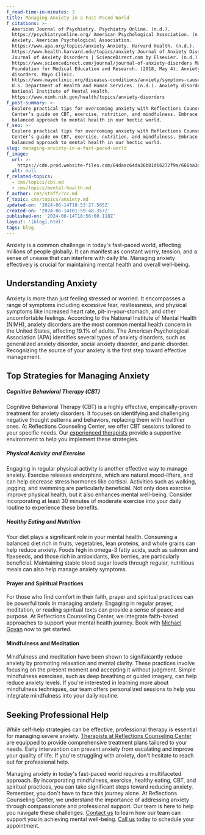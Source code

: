 ```yaml
---
f_read-time-in-minutes: 3
title: Managing Anxiety in a Fast-Paced World
f_citations: >-
  American Journal of Psychiatry. Psychiatry Online. (n.d.).
  https://psychiatryonline.org/ American Psychological Association. (n.d.).
  Anxiety. American Psychological Association.
  https://www.apa.org/topics/anxiety Anxiety. Harvard Health. (n.d.).
  https://www.health.harvard.edu/topics/anxiety Journal of Anxiety Disorders.
  Journal of Anxiety Disorders | ScienceDirect.com by Elsevier. (n.d.).
  https://www.sciencedirect.com/journal/journal-of-anxiety-disorders Mayo
  Foundation for Medical Education and Research. (2018, May 4). Anxiety
  disorders. Mayo Clinic.
  https://www.mayoclinic.org/diseases-conditions/anxiety/symptoms-causes/syc-20350961
  U.S. Department of Health and Human Services. (n.d.). Anxiety disorders.
  National Institute of Mental Health.
  https://www.nimh.nih.gov/health/topics/anxiety-disorders 
f_post-summary: >-
  Explore practical tips for overcoming anxiety with Reflections Counseling
  Center’s guide on CBT, exercise, nutrition, and mindfulness. Embrace a
  balanced approach to mental health in our hectic world.
f_seo: >-
  Explore practical tips for overcoming anxiety with Reflections Counseling
  Center’s guide on CBT, exercise, nutrition, and mindfulness. Embrace a
  balanced approach to mental health in our hectic world.
slug: managing-anxiety-in-a-fast-paced-world
f_image:
  url: >-
    https://cdn.prod.website-files.com/64daac64da36b81d66272f9a/666ba3dd999cf380d2c662d4_b5c06704-2490-4c60-b07c-276b99027a36.jpg
  alt: null
f_related-topics:
  - cms/topics/cbt.md
  - cms/topics/mental-health.md
f_author: cms/staff/rcc.md
f_topic: cms/topics/anxiety.md
updated-on: '2024-06-14T18:53:27.565Z'
created-on: '2024-06-14T01:59:48.357Z'
published-on: '2024-06-14T18:56:00.118Z'
layout: '[blog].html'
tags: blog
---
```


Anxiety is a common challenge in today's fast-paced world, affecting millions of people globally. It can manifest as constant worry, tension, and a sense of unease that can interfere with daily life. Managing anxiety effectively is crucial for maintaining mental health and overall well-being. 

Understanding Anxiety
---------------------

Anxiety is more than just feeling stressed or worried. It encompasses a range of symptoms including excessive fear, restlessness, and physical symptoms like increased heart rate, pit-in-your-stomach, and other uncomfortable feelings. According to the National Institute of Mental Health (NIMH), anxiety disorders are the most common mental health concern in the United States, affecting 19.1% of adults. The American Psychological Association (APA) identifies several types of anxiety disorders, such as generalized anxiety disorder, social anxiety disorder, and panic disorder. Recognizing the source of your anxiety is the first step toward effective management.

**Top Strategies for Managing Anxiety**
---------------------------------------

##### **Cognitive Behavioral Therapy (CBT)**

Cognitive Behavioral Therapy (CBT) is a highly effective, empirically-proven treatment for anxiety disorders. It focuses on identifying and challenging negative thought patterns and behaviors, replacing them with healthier ones. At Reflections Counseling Center, we offer CBT sessions tailored to your specific needs. Our [experienced therapists](/staff) provide a supportive environment to help you implement these strategies.

##### **Physical Activity and Exercise**

Engaging in regular physical activity is another effective way to manage anxiety. Exercise releases endorphins, which are natural mood-lifters, and can help decrease stress hormones like cortisol. Activities such as walking, jogging, and swimming are particularly beneficial. Not only does exercise improve physical health, but it also enhances mental well-being. Consider incorporating at least 30 minutes of moderate exercise into your daily routine to experience these benefits.

##### **Healthy Eating and Nutrition**

Your diet plays a significant role in your mental health. Consuming a balanced diet rich in fruits, vegetables, lean proteins, and whole grains can help reduce anxiety. Foods high in omega-3 fatty acids, such as salmon and flaxseeds, and those rich in antioxidants, like berries, are particularly beneficial. Maintaining stable blood sugar levels through regular, nutritious meals can also help manage anxiety symptoms.

#### **Prayer and Spiritual Practices**

For those who find comfort in their faith, prayer and spiritual practices can be powerful tools in managing anxiety. Engaging in regular prayer, meditation, or reading spiritual texts can provide a sense of peace and purpose. At Reflections Counseling Center, we integrate faith-based approaches to support your mental health journey. Book with [Michael Govan](/staff/michael-govan) now to get started. 

#### **Mindfulness and Meditation**

Mindfulness and meditation have been shown to signifaicantly reduce anxiety by promoting relaxation and mental clarity. These practices involve focusing on the present moment and accepting it without judgment. Simple mindfulness exercises, such as deep breathing or guided imagery, can help reduce anxiety levels. If you're interested in learning more about mindfulness techniques, our team offers personalized sessions to help you integrate mindfulness into your daily routine.

**Seeking Professional Help**
-----------------------------

While self-help strategies can be effective, professional therapy is essential for managing severe anxiety. [Therapists at Reflections Counseling Center](/staff) are equipped to provide comprehensive treatment plans tailored to your needs. Early intervention can prevent anxiety from escalating and improve your quality of life. If you're struggling with anxiety, don't hesitate to reach out for professional help.

Managing anxiety in today's fast-paced world requires a multifaceted approach. By incorporating mindfulness, exercise, healthy eating, CBT, and spiritual practices, you can take significant steps toward reducing anxiety. Remember, you don't have to face this journey alone. At Reflections Counseling Center, we understand the importance of addressing anxiety through compassionate and professional support. Our team is here to help you navigate these challenges. [Contact us](/staff/faith-harrak) to learn how our team can support you in achieving mental well-being. [Call us](tel:+1-(248)-524-0050) today to schedule your appointment.
